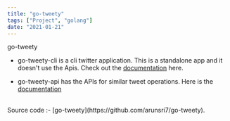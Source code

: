 ```yaml
---
title: "go-tweety"
tags: ["Project", "golang"]
date: "2021-01-21"
---
```

 go-tweety
 * go-tweety-cli is a cli twitter application. This is a standalone app and it doesn't use the Apis. Check out the [documentation](https://github.com/arunsri7/go-tweety/tree/master/go-tweety-cli) here.
  
 * go-tweety-api has the APIs for similar tweet operations. Here is the [documentation](https://github.com/arunsri7/go-tweety/tree/master/go-tweety-apis)

<br/>
Source code :- [go-tweety](https://github.com/arunsri7/go-tweety).
